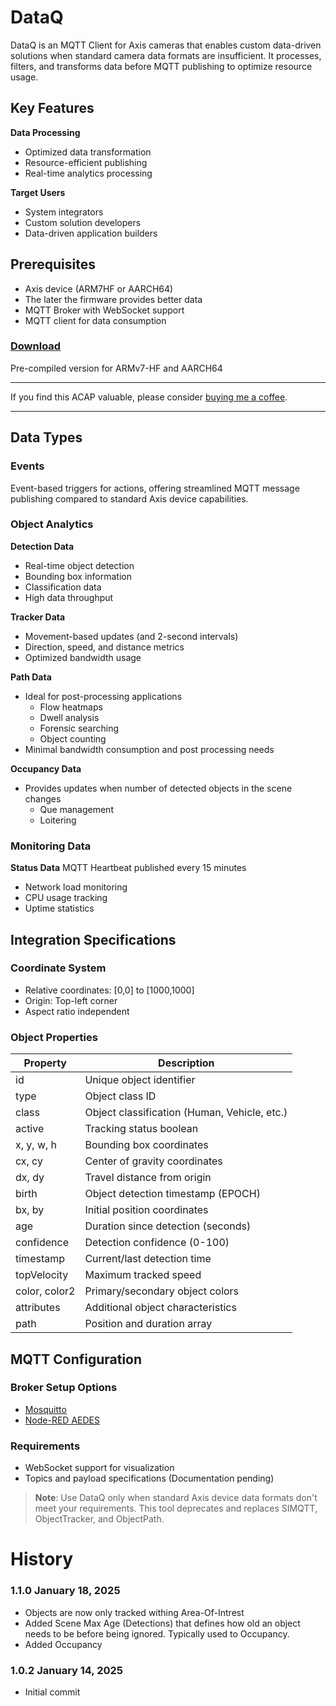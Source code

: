 # DataQ

DataQ is an MQTT Client for Axis cameras that enables custom data-driven solutions when standard camera data formats are insufficient. It processes, filters, and transforms data before MQTT publishing to optimize resource usage.

## Key Features

**Data Processing**
- Optimized data transformation
- Resource-efficient publishing
- Real-time analytics processing

**Target Users**
- System integrators
- Custom solution developers
- Data-driven application builders

## Prerequisites

- Axis device (ARM7HF or AARCH64)
- The later the firmware provides better data
- MQTT Broker with WebSocket support
- MQTT client for data consumption

### [Download](https://www.dropbox.com/scl/fi/3z5ruobn27nvt2rwebqym/DataQ.zip?rlkey=etnpo7yvp2u6vqxi9d50hqpik&st=ian3s4md&dl=1)
Pre-compiled version for ARMv7-HF and AARCH64

---
If you find this ACAP valuable, please consider [buying me a coffee](https://buymeacoffee.com/fredjuhlinl).  

---
## Data Types

### Events
Event-based triggers for actions, offering streamlined MQTT message publishing compared to standard Axis device capabilities.

### Object Analytics

**Detection Data**
- Real-time object detection
- Bounding box information
- Classification data
- High data throughput

**Tracker Data**
- Movement-based updates (and 2-second intervals)
- Direction, speed, and distance metrics
- Optimized bandwidth usage

**Path Data**
- Ideal for post-processing applications
  - Flow heatmaps
  - Dwell analysis
  - Forensic searching
  - Object counting
- Minimal bandwidth consumption and post processing needs

**Occupancy Data**
- Provides updates when number of detected objects in the scene changes
	- Que management
	- Loitering

### Monitoring Data

**Status Data**
MQTT Heartbeat published every 15 minutes
- Network load monitoring
- CPU usage tracking
- Uptime statistics

## Integration Specifications

### Coordinate System
- Relative coordinates: [0,0] to [1000,1000]
- Origin: Top-left corner
- Aspect ratio independent

### Object Properties

| Property | Description |
|----------|-------------|
| id | Unique object identifier |
| type | Object class ID |
| class | Object classification (Human, Vehicle, etc.) |
| active | Tracking status boolean |
| x, y, w, h | Bounding box coordinates |
| cx, cy | Center of gravity coordinates |
| dx, dy | Travel distance from origin |
| birth | Object detection timestamp (EPOCH) |
| bx, by | Initial position coordinates |
| age | Duration since detection (seconds) |
| confidence | Detection confidence (0-100) |
| timestamp | Current/last detection time |
| topVelocity | Maximum tracked speed |
| color, color2 | Primary/secondary object colors |
| attributes | Additional object characteristics |
| path | Position and duration array |

## MQTT Configuration

### Broker Setup Options
- [Mosquitto](https://mosquitto.org/)
- [Node-RED AEDES](https://flows.nodered.org/node/node-red-contrib-aedes)

### Requirements
- WebSocket support for visualization
- Topics and payload specifications (Documentation pending)

> **Note**: Use DataQ only when standard Axis device data formats don't meet your requirements. This tool deprecates and replaces SIMQTT, ObjectTracker, and ObjectPath.

# History

### 1.1.0	January 18, 2025
- Objects are now only tracked withing Area-Of-Intrest
- Added Scene Max Age (Detections) that defines how old an object needs to be before being ignored.  Typically used to Occupancy.
- Added Occupancy

### 1.0.2	January 14, 2025
- Initial commit
